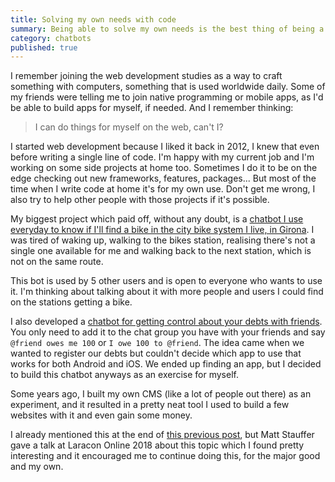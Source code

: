 ```yaml
---
title: Solving my own needs with code
summary: Being able to solve my own needs is the best thing of being a developer. I'm doing it almost since day one, but it's now that I realise it's paying off.
category: chatbots
published: true
---
```


I remember joining the web development studies as a way to craft something with computers, something that 
is used worldwide daily. Some of my friends were telling me to join native programming or mobile apps, as 
I'd be able to build apps for myself, if needed. And I remember thinking:

> I can do things for myself on the web, can't I?

I started web development because I liked it back in 2012, I knew that even before writing a single line of code. 
I'm happy with my current job and I'm working on some side projects at home too. Sometimes I do it to be on the 
edge checking out new frameworks, features, packages... But most of the time when I write code at home 
it's for my own use. Don't get me wrong, I also try to help other people with those projects if it's possible.

My biggest project which paid off, without any doubt, is a [chatbot I use everyday to know if I'll find a bike in the 
city bike system I live, in Girona](https://github.com/Lloople/bot-girocleta). I was tired of waking up, walking to the 
bikes station, realising there's not a single one available for me and walking back to the next station, which is not on the same route.

This bot is used by 5 other users and is open to everyone who wants to use it. I'm thinking about talking about 
it with more people and users I could find on the stations getting a bike.

I also developed a [chatbot for getting control about your debts with friends](https://github.com/Lloople/bot-mr-debts). 
You only need to add it to the chat group you have with your friends and say `@friend owes me 100` or 
`I owe 100 to @friend`. The idea came when we wanted to register our debts but couldn't decide which app to use that 
works for both Android and iOS. We ended up finding an app, but I decided to build this chatbot anyways as an exercise 
for myself.

Some years ago, I built my own CMS (like a lot of people out there) as an experiment, and it resulted in a pretty neat 
tool I used to build a few websites with it and even gain some money.

I already mentioned this at the end of [this previous post](https://davidllop.com/creating-a-chatbot-with-botman), but 
Matt Stauffer gave a talk at Laracon Online 2018 about this topic which I found pretty interesting and it encouraged me 
to continue doing this, for the major good and my own.
